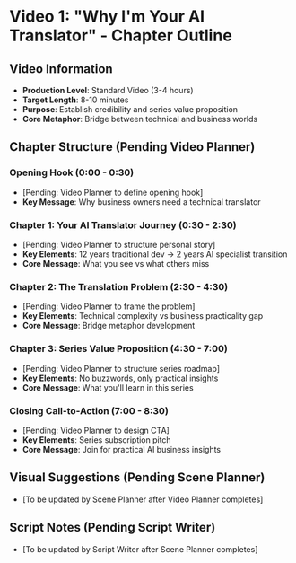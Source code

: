 # Video 1: "Why I'm Your AI Translator" - Chapter Outline

## Video Information
- **Production Level**: Standard Video (3-4 hours)
- **Target Length**: 8-10 minutes
- **Purpose**: Establish credibility and series value proposition
- **Core Metaphor**: Bridge between technical and business worlds

## Chapter Structure (Pending Video Planner)

### Opening Hook (0:00 - 0:30)
- [Pending: Video Planner to define opening hook]
- **Key Message**: Why business owners need a technical translator

### Chapter 1: Your AI Translator Journey (0:30 - 2:30)
- [Pending: Video Planner to structure personal story]
- **Key Elements**: 12 years traditional dev → 2 years AI specialist transition
- **Core Message**: What you see vs what others miss

### Chapter 2: The Translation Problem (2:30 - 4:30)
- [Pending: Video Planner to frame the problem]
- **Key Elements**: Technical complexity vs business practicality gap
- **Core Message**: Bridge metaphor development

### Chapter 3: Series Value Proposition (4:30 - 7:00)
- [Pending: Video Planner to structure series roadmap]
- **Key Elements**: No buzzwords, only practical insights
- **Core Message**: What you'll learn in this series

### Closing Call-to-Action (7:00 - 8:30)
- [Pending: Video Planner to design CTA]
- **Key Elements**: Series subscription pitch
- **Core Message**: Join for practical AI business insights

## Visual Suggestions (Pending Scene Planner)
- [To be updated by Scene Planner after Video Planner completes]

## Script Notes (Pending Script Writer)
- [To be updated by Script Writer after Scene Planner completes]